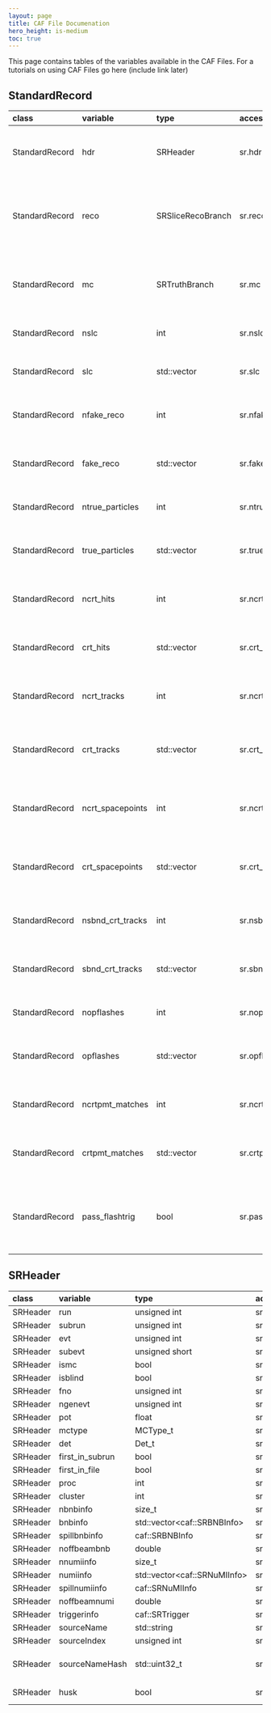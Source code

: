 ```yaml
---
layout: page
title: CAF File Documenation
hero_height: is-medium
toc: true
---
```


This page contains tables of the variables available in the CAF Files. For a tutorials on using CAF Files go here (include link later)

## StandardRecord

| class          | variable         | type                         | access_path         | units   | description                                                               | detector   | reference   |
|:---------------|:-----------------|:-----------------------------|:--------------------|:--------|:--------------------------------------------------------------------------|:-----------|:------------|
| StandardRecord | hdr              | SRHeader                     | sr.hdr              | none    | Header branch containing the run, subrun, etc.                            | both       | none        |
| StandardRecord | reco             | SRSliceRecoBranch            | sr.reco             | none    | Slice reco branch containing tracks, showers as reconstructed by Pandora  | both       | none        |
| StandardRecord | mc               | SRTruthBranch                | sr.mc               | none    | MC branch containing the truth information for all interactions           | both       | none        |
| StandardRecord | nslc             | int                          | sr.nslc             | none    | Number of slices in the event                                             | both       | none        |
| StandardRecord | slc              | std::vector<SRSlice>         | sr.slc              | none    | Branch containing the slices in the event                                 | both       | none        |
| StandardRecord | nfake_reco       | int                          | sr.nfake_reco       | none    | Number of fake reco slices in the event                                   | both       | none        |
| StandardRecord | fake_reco        | std::vector<SRFakeReco>      | sr.fake_reco        | none    | Branch containing the fake reco slices in the event                       | both       | none        |
| StandardRecord | ntrue_particles  | int                          | sr.ntrue_particles  | none    | Number of true particles in the event                                     | both       | none        |
| StandardRecord | true_particles   | std::vector<SRTrueParticle>  | sr.true_particles   | none    | Branch containing the true particles in the event                         | both       | none        |
| StandardRecord | ncrt_hits        | int                          | sr.ncrt_hits        | none    | Number of CRT hits in the event (ICARUS)                                  | icarus     | none        |
| StandardRecord | crt_hits         | std::vector<SRCRTHit>        | sr.crt_hits         | none    | Branch containing the CRT hits in the event (ICARUS)                      | icarus     | none        |
| StandardRecord | ncrt_tracks      | int                          | sr.ncrt_tracks      | none    | Number of CRT tracks in the event (ICARUS)                                | icarus     | none        |
| StandardRecord | crt_tracks       | std::vector<SRCRTTrack>      | sr.crt_tracks       | none    | Branch containing the CRT tracks in the event (ICARUS)                    | icarus     | none        |
| StandardRecord | ncrt_spacepoints | int                          | sr.ncrt_spacepoints | none    | Number of CRT spacepoints in the event (SBND)                             | sbnd       | none        |
| StandardRecord | crt_spacepoints  | std::vector<SRCRTSpacePoint> | sr.crt_spacepoints  | none    | Branch containing the CRT spacepoints in the event (SBND)                 | sbnd       | none        |
| StandardRecord | nsbnd_crt_tracks | int                          | sr.nsbnd_crt_tracks | none    | Number of CRT tracks in the event (SBND)                                  | sbnd       | none        |
| StandardRecord | sbnd_crt_tracks  | std::vector<SRSBNDCRTTrack>  | sr.sbnd_crt_tracks  | none    | Branch containing the CRT tracks in the event (SBND)                      | sbnd       | none        |
| StandardRecord | nopflashes       | int                          | sr.nopflashes       | none    | Number of OpFlashes in the event                                          | both       | none        |
| StandardRecord | opflashes        | std::vector<SROpFlash>       | sr.opflashes        | none    | Branch containing the OpFlashes in the event                              | both       | none        |
| StandardRecord | ncrtpmt_matches  | int                          | sr.ncrtpmt_matches  | none    | Number of CRT-PMT matches in the event                                    | both       | none        |
| StandardRecord | crtpmt_matches   | std::vector<SRCRTPMTMatch>   | sr.crtpmt_matches   | none    | Branch containing the CRT-PMT matches in the event                        | both       | none        |
| StandardRecord | pass_flashtrig   | bool                         | sr.pass_flashtrig   | none    | Whether the event passed the flash trigger requirement (emulated trigger) | both       | none        |

## SRHeader

| class    | variable        | type                         | access_path            | units   | description                                                                                                                                                                                                                      | detector   | reference   |
|:---------|:----------------|:-----------------------------|:-----------------------|:--------|:---------------------------------------------------------------------------------------------------------------------------------------------------------------------------------------------------------------------------------|:-----------|:------------|
| SRHeader | run             | unsigned int                 | sr.hdr.run             | none    | DAQ run number                                                                                                                                                                                                                   | both       | none        |
| SRHeader | subrun          | unsigned int                 | sr.hdr.subrun          | none    | DAQ subrun number                                                                                                                                                                                                                | both       | none        |
| SRHeader | evt             | unsigned int                 | sr.hdr.evt             | none    | DAQ event number                                                                                                                                                                                                                 | both       | none        |
| SRHeader | subevt          | unsigned short               | sr.hdr.subevt          | none    | Slice number within spill                                                                                                                                                                                                        | both       | none        |
| SRHeader | ismc            | bool                         | sr.hdr.ismc            | none    | Whether this is a MC (true) or data (false) event                                                                                                                                                                                | both       | none        |
| SRHeader | isblind         | bool                         | sr.hdr.isblind         | none    | Whether this is a blinded or prescaled file                                                                                                                                                                                      | both       | none        |
| SRHeader | fno             | unsigned int                 | sr.hdr.fno             | none    | Index of file processed by CAFMaker                                                                                                                                                                                              | both       | none        |
| SRHeader | ngenevt         | unsigned int                 | sr.hdr.ngenevt         | none    | Number of events generated in input file associated with this record (before any filters)                                                                                                                                        | both       | none        |
| SRHeader | pot             | float                        | sr.hdr.pot             | none    | POT of the subrun associated with this record                                                                                                                                                                                    | both       | none        |
| SRHeader | mctype          | MCType_t                     | sr.hdr.mctype          | none    | Type of Monte Carlo used to generate this record                                                                                                                                                                                 | both       | none        |
| SRHeader | det             | Det_t                        | sr.hdr.det             | none    | Detector, SBND=1 ICARUS=2                                                                                                                                                                                                        | both       | none        |
| SRHeader | first_in_subrun | bool                         | sr.hdr.first_in_subrun | none    | Whether this event is the first in the subrun                                                                                                                                                                                    | both       | none        |
| SRHeader | first_in_file   | bool                         | sr.hdr.first_in_file   | none    | Whether this event is the first in the input file                                                                                                                                                                                | both       | none        |
| SRHeader | proc            | int                          | sr.hdr.proc            | none    | Process number of job that created CAF file                                                                                                                                                                                      | both       | none        |
| SRHeader | cluster         | int                          | sr.hdr.cluster         | none    | Cluster number of job that created CAF file                                                                                                                                                                                      | both       | none        |
| SRHeader | nbnbinfo        | size_t                       | sr.hdr.nbnbinfo        | none    | Number of BNBInfo objects                                                                                                                                                                                                        | both       | none        |
| SRHeader | bnbinfo         | std::vector\<caf::SRBNBInfo\>  | sr.hdr.bnbinfo         | none    | Storing beam information per subrun                                                                                                                                                                                              | both       | none        |
| SRHeader | spillbnbinfo    | caf::SRBNBInfo               | sr.hdr.spillbnbinfo    | none    | Storing beam information for given event's spill                                                                                                                                                                                 | both       | none        |
| SRHeader | noffbeambnb     | double                       | sr.hdr.noffbeambnb     | none    | Number of offbeam BNB gates                                                                                                                                                                                                      | both       | none        |
| SRHeader | nnumiinfo       | size_t                       | sr.hdr.nnumiinfo       | none    | Number of NuMIInfo objects                                                                                                                                                                                                       | both       | none        |
| SRHeader | numiinfo        | std::vector\<caf::SRNuMIInfo\> | sr.hdr.numiinfo        | none    | Storing beam information per subrun                                                                                                                                                                                              | both       | none        |
| SRHeader | spillnumiinfo   | caf::SRNuMIInfo              | sr.hdr.spillnumiinfo   | none    | Storing beam information for given event's spill                                                                                                                                                                                 | both       | none        |
| SRHeader | noffbeamnumi    | double                       | sr.hdr.noffbeamnumi    | none    | Number of offbeam NuMI gates                                                                                                                                                                                                     | both       | none        |
| SRHeader | triggerinfo     | caf::SRTrigger               | sr.hdr.triggerinfo     | none    | Storing trigger information per event                                                                                                                                                                                            | both       | none        |
| SRHeader | sourceName      | std::string                  | sr.hdr.sourceName      | none    | Name of the file or source this event comes from                                                                                                                                                                                 | both       | none        |
| SRHeader | sourceIndex     | unsigned int                 | sr.hdr.sourceIndex     | none    | Index of this event within the source (zero-based)                                                                                                                                                                               | both       | none        |
| SRHeader | sourceNameHash  | std::uint32_t                | sr.hdr.sourceNameHash  | none    | Hash of sourceName, std::hash\<std::string\>(sourceName), then truncated to std::uint32_t. Should be 32-bit integer to be used as TTreeIndex (https://root.cern/doc/master/classTTreeIndex.html#a08aac749ab22fd5c8ab792a0061a4b0f) | both       | none        |
| SRHeader | husk            | bool                         | sr.hdr.husk            | none    | If true, this record has been filtered out, and only remains as a receptacle for exposure information. It should be skipped in any analysis, apart from for including its POT                                                    | both       | none        |
